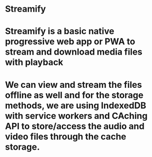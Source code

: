 # Streamify
# Streamify is a basic native progressive web app or PWA to stream and download media files with playback
# We can view and stream the files offline as well and for the storage methods, we are using IndexedDB with service workers and CAching API to store/access the audio and video files through the cache storage.

